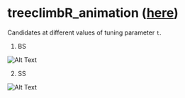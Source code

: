 # treeclimbR_animation ([here](https://htmlpreview.github.io/?https://github.com/fionarhuang/treeclimbR_animation/blob/master/docs/index.html))

Candidates at different values of tuning parameter `t`.

1. BS

![Alt Text](https://github.com/fionarhuang/treeclimbR_animation/blob/master/output/pk_BS.gif)



2. SS

![Alt Text](https://github.com/fionarhuang/treeclimbR_animation/blob/master/output/pk_SS.gif)
